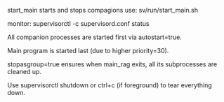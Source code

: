 
start_main starts and stops compagions 
use: sv/run/start_main.sh

monitor:
supervisorctl -c supervisord.conf status 


All companion processes are started first via autostart=true.

Main program is started last (due to higher priority=30).

stopasgroup=true ensures when main_rag exits, all its subprocesses are cleaned up.

Use supervisorctl shutdown or ctrl+c (if foreground) to tear everything down.

